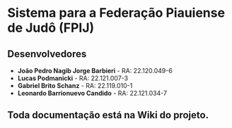 # Sistema para a Federação Piauiense de Judô (FPIJ)

## Desenvolvedores
- **João Pedro Nagib Jorge Barbieri** - RA: 22.120.049-6
- **Lucas Podmanicki** - RA: 22.121.007-3
- **Gabriel Brito Schanz** - RA: 22.119.010-1
- **Leonardo Barrionuevo Candido** - RA: 22.121.034-7


## Toda documentação está na Wiki do projeto.

